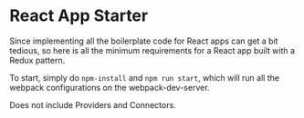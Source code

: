 # React App Starter

Since implementing all the boilerplate code for React apps can get a bit
tedious, so here is all the minimum requirements for a React app built with a
Redux pattern.

To start, simply do `npm-install` and `npm run start`, which will run all the
webpack configurations on the webpack-dev-server.

Does not include Providers and Connectors.
